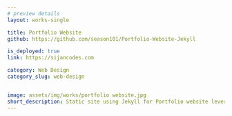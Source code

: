 ```yaml
---
# preview details
layout: works-single

title: Portfolio Website
github: https://github.com/season101/Portfolio-Website-Jekyll

is_deployed: true
link: https://sijancodes.com

category: Web Design
category_slug: web-design


image: assets/img/works/portfolio website.jpg
short_description: Static site using Jekyll for Portfolio website leveraging easy CMS.
---
```

